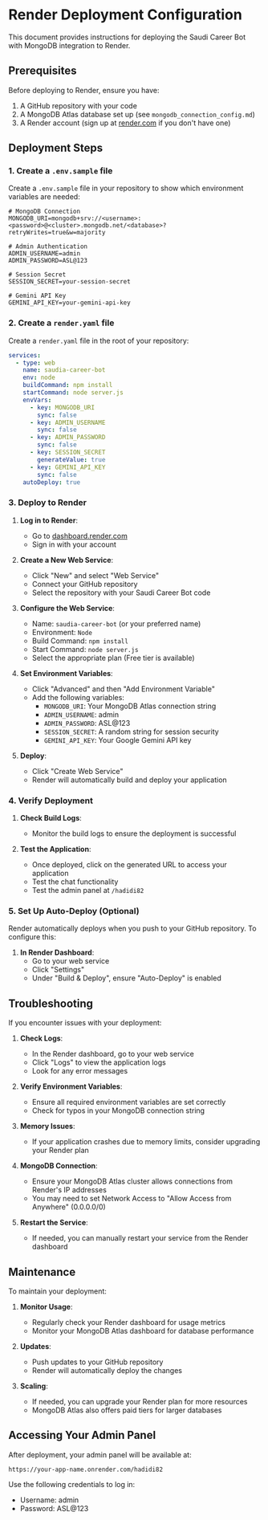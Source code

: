 # Render Deployment Configuration

This document provides instructions for deploying the Saudi Career Bot with MongoDB integration to Render.

## Prerequisites

Before deploying to Render, ensure you have:
1. A GitHub repository with your code
2. A MongoDB Atlas database set up (see `mongodb_connection_config.md`)
3. A Render account (sign up at [render.com](https://render.com) if you don't have one)

## Deployment Steps

### 1. Create a `.env.sample` file

Create a `.env.sample` file in your repository to show which environment variables are needed:

```
# MongoDB Connection
MONGODB_URI=mongodb+srv://<username>:<password>@<cluster>.mongodb.net/<database>?retryWrites=true&w=majority

# Admin Authentication
ADMIN_USERNAME=admin
ADMIN_PASSWORD=ASL@123

# Session Secret
SESSION_SECRET=your-session-secret

# Gemini API Key
GEMINI_API_KEY=your-gemini-api-key
```

### 2. Create a `render.yaml` file

Create a `render.yaml` file in the root of your repository:

```yaml
services:
  - type: web
    name: saudia-career-bot
    env: node
    buildCommand: npm install
    startCommand: node server.js
    envVars:
      - key: MONGODB_URI
        sync: false
      - key: ADMIN_USERNAME
        sync: false
      - key: ADMIN_PASSWORD
        sync: false
      - key: SESSION_SECRET
        generateValue: true
      - key: GEMINI_API_KEY
        sync: false
    autoDeploy: true
```

### 3. Deploy to Render

1. **Log in to Render**:
   - Go to [dashboard.render.com](https://dashboard.render.com)
   - Sign in with your account

2. **Create a New Web Service**:
   - Click "New" and select "Web Service"
   - Connect your GitHub repository
   - Select the repository with your Saudi Career Bot code

3. **Configure the Web Service**:
   - Name: `saudia-career-bot` (or your preferred name)
   - Environment: `Node`
   - Build Command: `npm install`
   - Start Command: `node server.js`
   - Select the appropriate plan (Free tier is available)

4. **Set Environment Variables**:
   - Click "Advanced" and then "Add Environment Variable"
   - Add the following variables:
     - `MONGODB_URI`: Your MongoDB Atlas connection string
     - `ADMIN_USERNAME`: admin
     - `ADMIN_PASSWORD`: ASL@123
     - `SESSION_SECRET`: A random string for session security
     - `GEMINI_API_KEY`: Your Google Gemini API key

5. **Deploy**:
   - Click "Create Web Service"
   - Render will automatically build and deploy your application

### 4. Verify Deployment

1. **Check Build Logs**:
   - Monitor the build logs to ensure the deployment is successful

2. **Test the Application**:
   - Once deployed, click on the generated URL to access your application
   - Test the chat functionality
   - Test the admin panel at `/hadidi82`

### 5. Set Up Auto-Deploy (Optional)

Render automatically deploys when you push to your GitHub repository. To configure this:

1. **In Render Dashboard**:
   - Go to your web service
   - Click "Settings"
   - Under "Build & Deploy", ensure "Auto-Deploy" is enabled

## Troubleshooting

If you encounter issues with your deployment:

1. **Check Logs**:
   - In the Render dashboard, go to your web service
   - Click "Logs" to view the application logs
   - Look for any error messages

2. **Verify Environment Variables**:
   - Ensure all required environment variables are set correctly
   - Check for typos in your MongoDB connection string

3. **Memory Issues**:
   - If your application crashes due to memory limits, consider upgrading your Render plan

4. **MongoDB Connection**:
   - Ensure your MongoDB Atlas cluster allows connections from Render's IP addresses
   - You may need to set Network Access to "Allow Access from Anywhere" (0.0.0.0/0)

5. **Restart the Service**:
   - If needed, you can manually restart your service from the Render dashboard

## Maintenance

To maintain your deployment:

1. **Monitor Usage**:
   - Regularly check your Render dashboard for usage metrics
   - Monitor your MongoDB Atlas dashboard for database performance

2. **Updates**:
   - Push updates to your GitHub repository
   - Render will automatically deploy the changes

3. **Scaling**:
   - If needed, you can upgrade your Render plan for more resources
   - MongoDB Atlas also offers paid tiers for larger databases

## Accessing Your Admin Panel

After deployment, your admin panel will be available at:
```
https://your-app-name.onrender.com/hadidi82
```

Use the following credentials to log in:
- Username: admin
- Password: ASL@123
